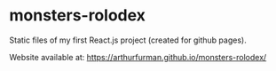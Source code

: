 # monsters-rolodex
Static files of my first React.js project (created for github pages).

Website available at: https://arthurfurman.github.io/monsters-rolodex/
